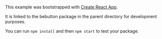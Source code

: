 This example was bootstrapped with [Create React App](https://github.com/facebook/create-react-app).

It is linked to the bebutton package in the parent directory for development purposes.

You can run `npm install` and then `npm start` to test your package.
